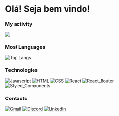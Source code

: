 # Olá! Seja bem vindo!

### My activity

<picture>
  <source
    srcset="https://github-readme-stats.vercel.app/api?username=Rafael-Duarte-Silva&show_icons=true&theme=dark"
    media="(prefers-color-scheme: dark)"
  />
  <source
    srcset="https://github-readme-stats.vercel.app/api?username=Rafael-Duarte-Silva&show_icons=true"
    media="(prefers-color-scheme: light), (prefers-color-scheme: no-preference)"
  />
  <img src="https://github-readme-stats.vercel.app/api?username=Rafael-Duarte-Silva&show_icons=true" />
</picture>

### Most Languages

![Top Langs](https://github-readme-stats.vercel.app/api/top-langs/?username=Rafael-Duarte-Silva&layout=compact)

### Technologies

![Javascript](https://img.shields.io/badge/JavaScript-F7DF1E?style=for-the-badge&logo=javascript&logoColor=black)
![HTML](https://img.shields.io/badge/HTML5-E34F26?style=for-the-badge&logo=html5&logoColor=white)
![CSS](https://img.shields.io/badge/CSS3-1572B6?style=for-the-badge&logo=css3&logoColor=white)
![React](https://img.shields.io/badge/React-20232A?style=for-the-badge&logo=react&logoColor=61DAFB)
![React_Router](https://img.shields.io/badge/React_Router-CA4245?style=for-the-badge&logo=react-router&logoColor=white)
![Styled_Components](https://img.shields.io/badge/styled--components-DB7093?style=for-the-badge&logo=styled-components&logoColor=white)

### Contacts

[![Gmail](https://img.shields.io/badge/Gmail-D14836?style=for-the-badge&logo=gmail&logoColor=white)](mailto:rafaelddduante@gmail.com)
[![Discord](https://img.shields.io/badge/Discord-7289DA?style=for-the-badge&logo=discord&logoColor=white)](rafaeldd91)
[![LinkedIn](https://img.shields.io/badge/LinkedIn-0077B5?style=for-the-badge&logo=linkedin&logoColor=white)](https://www.linkedin.com/in/rafael-duarte-silva-8734b5282/)
